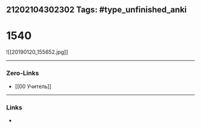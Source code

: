 21202104302302
Tags: #type_unfinished_anki 
---
# 1540

![[20190120_155652.jpg]]

---
### Zero-Links
- [[00 Учитель]]
---
### Links
-